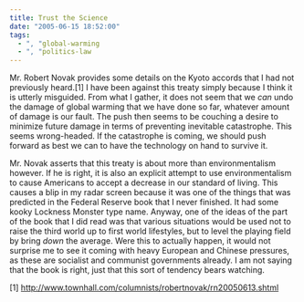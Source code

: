 ```yaml
---
title: Trust the Science
date: "2005-06-15 18:52:00"
tags:
  - ", "global-warming
  - ", "politics-law
---
```

<p>Mr. Robert Novak provides some details on the Kyoto accords that I
had not previously heard.[1] I have been against this treaty simply
because I think it is utterly misguided.  From what I gather, it
does not seem that we <em>can</em> undo the damage of global warming
that we have done so far, whatever amount of damage is our fault.
The push then seems to be couching a desire to minimize future
damage in terms of preventing inevitable catastrophe.  This seems
wrong-headed.  If the catastrophe is coming, we should push forward
as best we can to have the technology on hand to survive it.</p>

<p>Mr. Novak asserts that this treaty is about more than
environmentalism however.  If he is right, it is also an explicit
attempt to use environmentalism to cause Americans to accept a
decrease in our standard of living.  This causes a blip in my
radar screen because it was one of the things that was predicted
in the Federal Reserve book that I never finished.  It had some
kooky Lockness Monster type name.  Anyway, one of the ideas of the
part of the book that I did read was that various situations would
be used not to raise the third world up to first world lifestyles,
but to level the playing field by bring <em>down</em> the average.
Were this to actually happen, it would not surprise me to see it
coming with heavy European and Chinese pressures, as these are
socialist and communist governments already.  I am not saying
that the book is right, just that this sort of tendency bears
watching.</p>

[1] http://www.townhall.com/columnists/robertnovak/rn20050613.shtml

